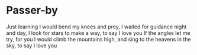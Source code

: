 # Passer-by
Just learning
I would bend my knees and prey, I waited for guidance night and day, I look for stars to make a way, to say I love you
If the angles let me try, for you I would climb the mountains high, and sing to the heavens in the sky, to say I love you
